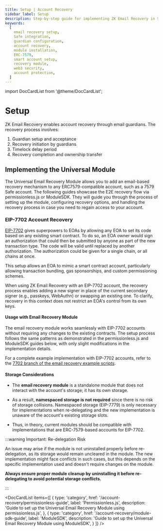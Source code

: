 ```yaml
---
title: Setup | Account Recovery
sidebar_label: Setup
description: Step-by-step guide for implementing ZK Email Recovery in Safe accounts, including module installation, guardian configuration, and recovery process setup
keywords:
  [
    email recovery setup,
    Safe integration,
    guardian configuration,
    account recovery,
    module installation,
    ERC-7579,
    smart account setup,
    recovery module,
    web3 security,
    account protection,
  ]
---
```


import DocCardList from '@theme/DocCardList';

# Setup

ZK Email Recovery enables account recovery through email guardians. The recovery process involves:

1. Guardian setup and acceptance
2. Recovery initiation by guardians
3. Timelock delay period
4. Recovery completion and ownership transfer

## Implementing the Universal Module

The Universal Email Recovery Module allows you to add an email-based recovery mechanism to any ERC7579-compatible account, such as a 7579 Safe account. The following guides showcase the E2E recovery flow via permissionless.js or ModuleSDK. They will guide you through the process of setting up the module, configuring recovery options, and handling the recovery process in case you need to regain access to your account.

### EIP-7702 Account Recovery

[EIP-7702](https://eips.ethereum.org/EIPS/eip-7702) gives superpowers to EOAs by allowing any EOA to set its code based on any existing smart contract. To do so, an EOA owner would sign an authorization that could then be submitted by anyone as part of the new transaction type. The code will be valid until replaced by another authorization. The authorization could be given for a single chain, or all chains at once.

This setup allows an EOA to mimic a smart contract account, particularly allowing transaction bundling, gas sponsorships, and custom permissioning schemes.

When using ZK Email Recovery with an EIP-7702 account, the recovery process enables adding a new signer in place of the current secondary signer (e.g., passkeys, WebAuthn) or swapping an existing one. To clarify, recovery in this context does not restrict an EOA's control from its own keys.

#### Usage with Email Recovery Module

The email recovery module works seamlessly with EIP-7702 accounts without requiring any changes to the existing contracts. The setup process follows the same patterns as demonstrated in the permissionless.js and ModuleSDK guides below, with only slight modifications in the implementation details.

For a complete example implementation with EIP-7702 accounts, refer to the [7702 branch of the email recovery example scripts](https://github.com/zkemail/email-recovery-example-scripts/tree/7702).

#### Storage Considerations

- The **email recovery module** is a standalone module that does not interact with the account's storage; it has its own storage.
- As a result, **namespaced storage is not required** since there is no risk of storage collisions. Namespaced storage (EIP-7779) is only necessary for implementations when re-delegating and the new implementation is unaware of the account's existing storage slots.

- Thus, in theory, current modules should be compatible with implementations that are ERC-7579-based accounts for EIP-7702.

:::warning Important: Re-delegation Risk

An issue may arise if the module is not uninstalled properly before re-delegation, as its storage would remain uncleared in the module. The new implementation might face conflicts in such cases, but this depends on the specific implementation used and doesn't require changes on the module.

**Always ensure proper module cleanup by uninstalling it before re-delegating to avoid potential storage conflicts.**

:::

<DocCardList items={[
{
type: 'category',
href: '/account-recovery/permissionless-guide',
label: 'Permissionless.js',
description: 'Guide to set up the Universal Email Recovery Module using permissionless.js',
},
{
type: 'category',
href: '/account-recovery/module-sdk-guide',
label: 'ModuleSDK',
description: 'Guide to set up the Universal Email Recovery Module using ModuleSDK',
}
]} />
